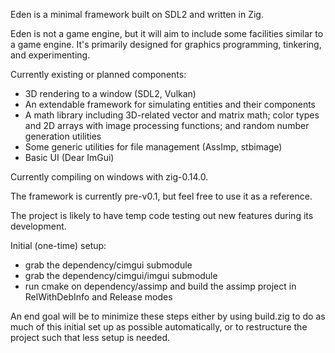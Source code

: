 Eden is a minimal framework built on SDL2 and written in Zig.

Eden is not a game engine, but it will aim to include some facilities similar to a game engine. It's primarily designed for graphics programming, tinkering, and experimenting.

Currently existing or planned components:
- 3D rendering to a window (SDL2, Vulkan)
- An extendable framework for simulating entities and their components
- A math library including 3D-related vector and matrix math; color types and 2D arrays with image processing functions; and random number generation utilities
- Some generic utilities for file management (AssImp, stbimage)
- Basic UI (Dear ImGui)

Currently compiling on windows with zig-0.14.0.

The framework is currently pre-v0.1, but feel free to use it as a reference.

The project is likely to have temp code testing out new features during its development.

Initial (one-time) setup:
* grab the dependency/cimgui submodule
* grab the dependency/cimgui/imgui submodule
* run cmake on dependency/assimp and build the assimp project in RelWithDebInfo and Release modes

An end goal will be to minimize these steps either by using build.zig to do as much of this initial set up as possible automatically, or to restructure the project such that less setup is needed.
